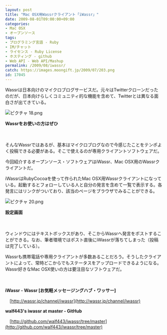 ```yaml
---
layout: post
title: "Mac OSX用Wassrクライアント「iWassr」"
date: 2009-08-01T09:00:00+09:00
categories:
- Mac OSX
- オープンソース
tags: 
- プログラミング言語 - Ruby
- IM/チャット
- ライセンス - Ruby License
- ホスティング - github
- Web API - Web API/Mashup
permalink: /2009/08/iwassr/
catch: https://images.moongift.jp/2009/07/203.png
id: 17045
---
```

Wassrは日本向けのマイクロブログサービスだ。元々はTwitterクローンだったのだが、日本向けらしくコミュニティ的な機能を含めて、Twitterとは異なる面白さが出てきている。

  

![ピクチャ 18.png](https://images.moongift.jp/2009/07/183.png)  
  
**Wassrをお使いの方はぜひ**

  

　

  

そんなWassrではあるが、基本はマイクロブログなので今感じたことをテンポよく投稿できる必要がある。そこで使えるのが専用クライアントソフトウェアだ。

  

今回紹介するオープンソース・ソフトウェアはiWassr、Mac OSX用のWassrクライアントだ。

  
<!--more-->

iWassrはRubyCocoaを使って作られたMac OSX用Wassrクライアントになっている。起動するとフォローしている人と自分の発言を含めて一覧で表示する。各発言にはリンクがついており、該当のページをブラウザでみることができる。

  

![ピクチャ 20.png](https://images.moongift.jp/2009/07/203.png)  
  
**設定画面**

  

　

  

ウィンドウにはテキストボックスがあり、そこからWassrへ発言をポストすることができる。なお、筆者環境ではポスト直後にiWassrが落ちてしまった（投稿は完了している）。

  

Wassrも携帯電話や専用クライアントが多数あることだろう。そうしたクライアントによって、常時どこからでもステータスをアップロードできるようになる。Wassr好きなMac OSX使いの方は要注目なソフトウェアだ。

  

　

  

**iWassr - Wassr [お気軽メッセージングハブ・ワッサー]**  
  
　[http://wassr.jp/channel/iwassr](http://wassr.jp/channel/iwassr)

  

**walf443's iwassr at master - GitHub**  
  
　[http://github.com/walf443/iwassr/tree/master](http://github.com/walf443/iwassr/tree/master)

  
